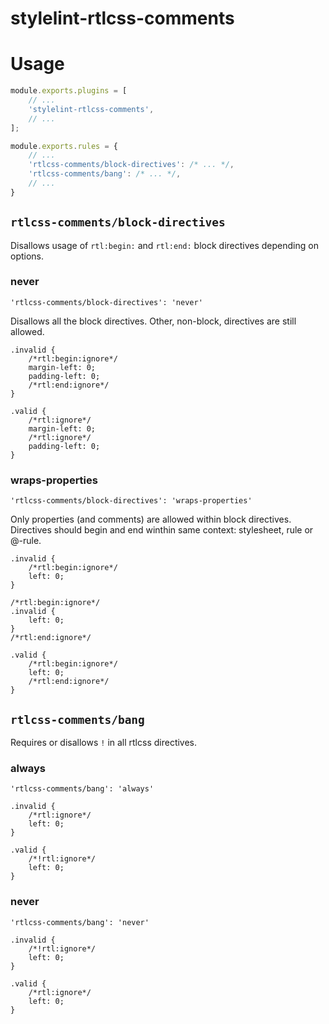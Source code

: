 # stylelint-rtlcss-comments

# Usage

```js
module.exports.plugins = [
	// ...
	'stylelint-rtlcss-comments',
	// ...
];

module.exports.rules = {
	// ...
	'rtlcss-comments/block-directives': /* ... */,
	'rtlcss-comments/bang': /* ... */,
	// ...
}
```

## `rtlcss-comments/block-directives`

Disallows usage of `rtl:begin:` and `rtl:end:` block directives depending on options.

### never

`'rtlcss-comments/block-directives': 'never'`

Disallows all the block directives. Other, non-block, directives are still allowed.

```
.invalid {
	/*rtl:begin:ignore*/
	margin-left: 0;
	padding-left: 0;
	/*rtl:end:ignore*/
}
```

```
.valid {
	/*rtl:ignore*/
	margin-left: 0;
	/*rtl:ignore*/
	padding-left: 0;
}
```

### wraps-properties

`'rtlcss-comments/block-directives': 'wraps-properties'`

Only properties (and comments) are allowed within block directives. Directives should begin and end winthin same context: stylesheet, rule or @-rule.

```
.invalid {
	/*rtl:begin:ignore*/
	left: 0;
}
```

```
/*rtl:begin:ignore*/
.invalid {
	left: 0;
}
/*rtl:end:ignore*/
```

```
.valid {
	/*rtl:begin:ignore*/
	left: 0;
	/*rtl:end:ignore*/
}
```


## `rtlcss-comments/bang`

Requires or disallows `!` in all rtlcss directives.

### always

`'rtlcss-comments/bang': 'always'`

```
.invalid {
	/*rtl:ignore*/
	left: 0;
}
```

```
.valid {
	/*!rtl:ignore*/
	left: 0;
}
```

### never

`'rtlcss-comments/bang': 'never'`

```
.invalid {
	/*!rtl:ignore*/
	left: 0;
}
```

```
.valid {
	/*rtl:ignore*/
	left: 0;
}
```
